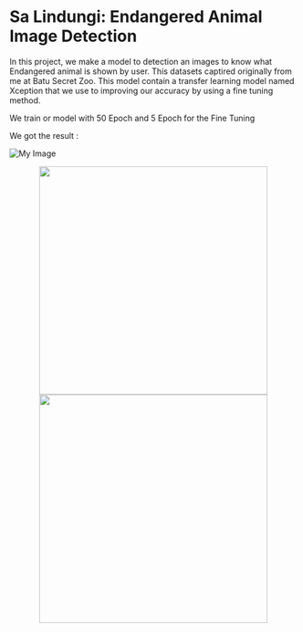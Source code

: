 # Sa Lindungi: Endangered Animal Image Detection

In this project, we make a model to detection an images to know what Endangered animal is shown by user. This datasets captired originally from me at Batu Secret Zoo. This model contain a transfer learning model named Xception that we use to improving our accuracy by using a fine tuning method.

We train or model with 50 Epoch and 5 Epoch for the Fine Tuning

We got the result :

![My Image](../result/graph1.png)
<p align="center">
  <img align="center" width="400" src="/result/graph1.png" />
  <br/>
  <img align="center" width="400" src="/result/resullt1.png" />
</p>
